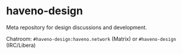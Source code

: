 # haveno-design
Meta repository for design discussions and development.

Chatroom: `#haveno-design:haveno.network` (Matrix) or `#haveno-design` (IRC/Libera)
